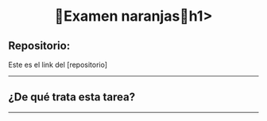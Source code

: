 <h1 align="center">	🍊Examen naranjas🍊h1>

<h2>Repositorio:</h2>

Este es el link del [repositorio]

***
<h2>¿De qué trata esta tarea?</h2>



***
